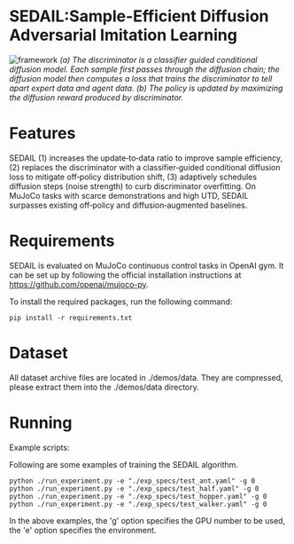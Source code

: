 # SEDAIL:Sample-Efficient Diffusion Adversarial Imitation Learning
![framework](https://github.com/user-attachments/assets/c209ba66-cd89-451d-829b-63644e2e503a)
_(a) The discriminator is a classifier guided conditional diffusion model. Each sample first passes through the diffusion chain; the diffusion model then computes a loss that trains the discriminator to tell apart expert data and agent data. (b) The policy is updated by maximizing the diffusion reward produced by discriminator._

# Features
SEDAIL (1) increases the update‑to‑data ratio to improve sample efficiency, (2) replaces the discriminator with a classifier‑guided conditional diffusion loss to mitigate off‑policy distribution shift, (3) adaptively schedules diffusion steps (noise strength) to curb discriminator overfitting. On MuJoCo tasks with scarce demonstrations and high UTD, SEDAIL surpasses existing off‑policy and diffusion‑augmented baselines.

# Requirements

SEDAIL is evaluated  on MuJoCo continuous control tasks in OpenAI gym. It can be set up by following the official installation instructions at https://github.com/openai/mujoco-py.

To install the required packages, run the following command:

```
pip install -r requirements.txt
```

# Dataset

All dataset archive files are located in ./demos/data. They are compressed, please extract them into the ./demos/data directory.

# Running  

Example scripts:

Following are some examples of training the SEDAIL algorithm.

```
python ./run_experiment.py -e "./exp_specs/test_ant.yaml" -g 0
python ./run_experiment.py -e "./exp_specs/test_half.yaml" -g 0
python ./run_experiment.py -e "./exp_specs/test_hopper.yaml" -g 0
python ./run_experiment.py -e "./exp_specs/test_walker.yaml" -g 0
```

In the above examples, the 'g' option specifies the GPU number to be used, the 'e' option specifies the environment.
